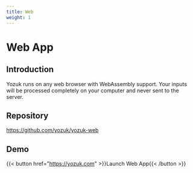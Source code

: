 ```yaml
---
title: Web
weight: 1
---
```


# Web App

## Introduction

Yozuk runs on any web browser with WebAssembly support.
Your inputs will be processed completely on your computer and never sent to the server.

## Repository

https://github.com/yozuk/yozuk-web

## Demo

{{< button href="https://yozuk.com" >}}Launch Web App{{< /button >}}
